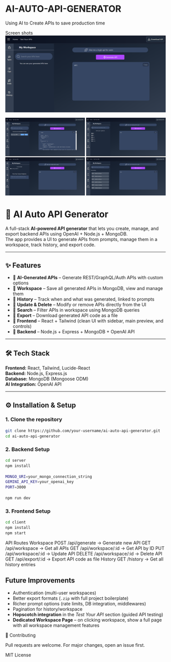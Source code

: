 # AI-AUTO-API-GENERATOR
Using AI to Create APIs to save production time 

Screen shots
![image alt](https://github.com/varunpm-ai-ai/AI-AUTO-API-GENERATOR/blob/main/Screenshot%202025-10-07%20151353.png?raw=true)
<div align="display: flex; justify-content: center; align-items: center; gap: 20px; flex-wrap: wrap;">
 <img src="https://github.com/varunpm-ai-ai/AI-AUTO-API-GENERATOR/blob/main/Screenshot%202025-10-08%20175247.png?raw=true" alt="img1" width="250"  />
 <img src="https://github.com/varunpm-ai-ai/AI-AUTO-API-GENERATOR/blob/main/Screenshot%202025-10-07%20151542.png?raw=true" alt="img2" width="250"  />
 <img src="https://github.com/varunpm-ai-ai/AI-AUTO-API-GENERATOR/blob/main/Screenshot%202025-10-07%20151613.png?raw=true" alt="img3" width="250"  />
 <img src="https://github.com/varunpm-ai-ai/AI-AUTO-API-GENERATOR/blob/main/Screenshot%202025-10-07%20151634.png?raw=true" alt="img4" width="250"  />
</div>

# 🚀 AI Auto API Generator

A full-stack **AI-powered API generator** that lets you create, manage, and export backend APIs using OpenAI + Node.js + MongoDB.  
The app provides a UI to generate APIs from prompts, manage them in a workspace, track history, and export code.

---

## ✨ Features
- 🔹 **AI-Generated APIs** – Generate REST/GraphQL/Auth APIs with custom options
- 🔹 **Workspace** – Save all generated APIs in MongoDB, view and manage them
- 🔹 **History** – Track when and what was generated, linked to prompts
- 🔹 **Update & Delete** – Modify or remove APIs directly from the UI
- 🔹 **Search** – Filter APIs in workspace using MongoDB queries
- 🔹 **Export** – Download generated API code as a file
- 🔹 **Frontend** – React + Tailwind (clean UI with sidebar, main preview, and controls)
- 🔹 **Backend** – Node.js + Express + MongoDB + OpenAI API

---

## 🛠️ Tech Stack
**Frontend:** React, Tailwind, Lucide-React  
**Backend:** Node.js, Express.js  
**Database:** MongoDB (Mongoose ODM)  
**AI Integration:** OpenAI API  

---

## ⚙️ Installation & Setup

### 1. Clone the repository
```bash
git clone https://github.com/your-username/ai-auto-api-generator.git
cd ai-auto-api-generator
```


### 2. Backend Setup
```bash
cd server
npm install

MONGO_URI=your_mongo_connection_string
GEMINI_API_KEY=your_openai_key
PORT=3000

npm run dev
````

### 3. Frontend Setup
```bash
cd client
npm install
npm start
```



 API Routes
Workspace
POST /api/generate → Generate new API
GET /api/workspace → Get all APIs
GET /api/workspace/:id → Get API by ID
PUT /api/workspace/:id → Update API
DELETE /api/workspace/:id → Delete API
GET /api/export/:id → Export API code as file
History
GET /history → Get all history entries



##  Future Improvements
- Authentication (multi-user workspaces)
- Better export formats (`.zip` with full project boilerplate)
- Richer prompt options (rate limits, DB integration, middlewares)
- Pagination for history/workspace
- **Hopscotch integration** in the *Test Your API* section (guided API testing)
- **Dedicated Workspace Page** – on clicking workspace, show a full page with all workspace management features





🤝 Contributing

Pull requests are welcome. For major changes, open an issue first.


MIT License

